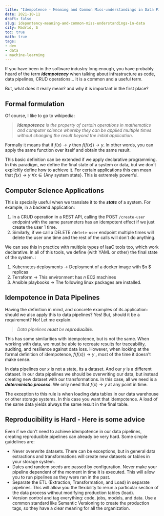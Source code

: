 ```yaml
---
title: "Idempotence - Meaning and Common Miss-understandings in Data Pipelines"
date: 2021-10-11
draft: false
slug: idepontency-meaning-and-common-miss-understandings-in-data
city: Madrid, S
toc: true
math: true
tags:
- dev
- data
- machine-learning
---
```



If you have been in the software industry long enough, you have probably heard of the term __*idempotency*__ when talking about infrastructure as code, data pipelines, CRUD operations... It is a common and a useful term. 


But, what does it really mean? and why it is important in the first place?


## Formal formulation


Of course, I like to go to wikipedia:


> __*Idempotence*__ *is the property of certain operations in mathematics and computer science whereby they can be applied multiple times without changing the result beyond the initial application*.


Formally it means that if $f(x) \rightarrow y$ then $f(f(x)) \rightarrow y$. In other words, you can apply the same function over itself and obtain the same result.


This basic definition can be extended if we apply declarative programming. In this paradigm, we define the final state of a system or data, but we don't explicitly define how to achieve it. For certain applications this can mean that  $f(x) \rightarrow y$ $\forall x \in \{\text{Any system state}\}$. This is extremely powerful.


## Computer Science Applications


This is specially useful when we translate it to the __*state*__ of a system. For example, in a backend application:

1. In a CRUD operation in a REST API, calling the POST `/create-user` endpoint with the same parameters has an idempotent effect if we just create the user 1 time.
1. Similarly, if we call a DELETE `/delete-user` endpoint multiple times will delete the user one time and the rest of the calls will don't do anything.

We can see this in practice with multiple types of IaaC tools too, which work declarative. In all of this tools, we define (with YAML or other) the final state of the system. :

1. Kubernetes deployments → Deployment of a docker image with $n $ replicas
1. Terraform → This environment has $n$ EC2 machines
1. Ansible playbooks → The following linux packages are installed.

## Idempotence in Data Pipelines


Having the definition in mind, and concrete examples of its application: should we also apply this to data pipelines? Yes! But, should it be a requirement? No! Let me explain.


> *Data pipelines* __*must*__ *be* __*reproducible*__*.* 


This has some similarities with idempotence, but is not the same. When working with data, we must be able to recreate results for traceability, auditing, and resilience against data loss. However, when looking at the formal definition of idempotence, $f(f(x)) \rightarrow y$ , most of the time it doesn't make sense.


In data pipelines our $x$ is not a state, its a dataset. And our $y$ is a different dataset. In our data pipelines we should be overwriting our data, but instead creating new dataset with our transformations. In this case, all we need is a __*deterministic process*__. We only need that $f(x) \rightarrow y$ at any point in time.


The exception to this rule is when loading data tables in our data warehouse or other storage systems. In this case you want that idempotence. A load of the same data yields always the same result in the final table.


## Reproducibility is Hard - Here is some advice


Even if we don't need to achieve idempotence in our data pipelines, creating reproducible pipelines can already be very hard. Some simple guidelines are:

* Never overwrite datasets. There can be exceptions, but in general data extractions and transformations will create new datasets or tables in your storage system.
* Dates and random seeds are passed by configuration. Never make your pipeline dependent of the moment in time it is executed. This will allow you to run pipelines as they were ran in the past.
* Separate the ETL (Extraction, Transformation, and Load) in separate pipelines. This will allow you the flexibility to rerun a particular section of the data process without modifying production tables (load).
* Version control and tag everything: code, jobs, models, and data. Use a common standard like Semantic Versioning to create the production tags, so they have a clear meaning for all the organization.
